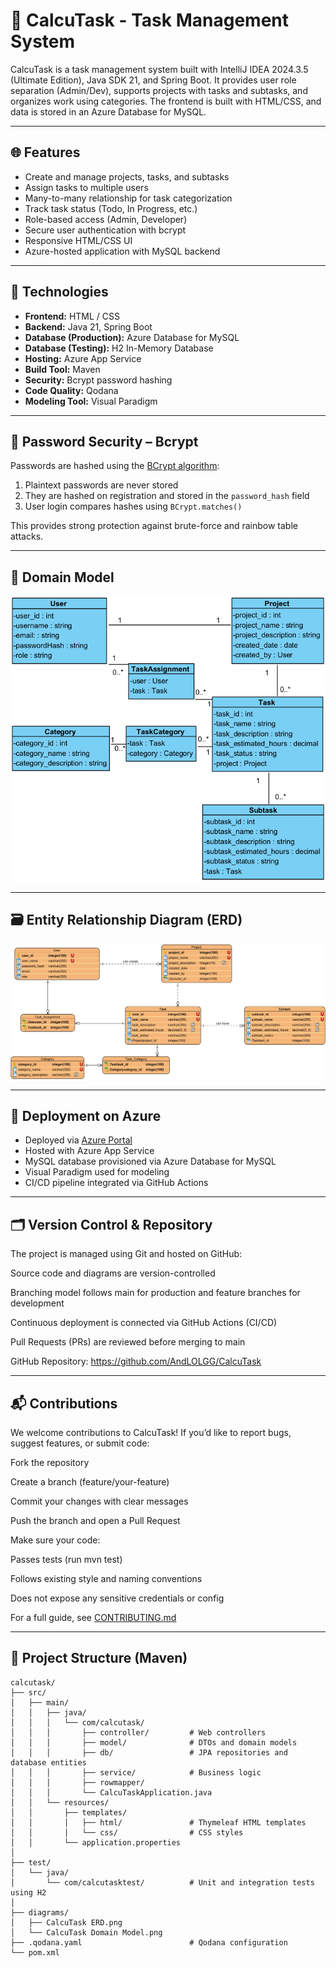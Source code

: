 # 🧭 CalcuTask - Task Management System

CalcuTask is a task management system built with IntelliJ IDEA 2024.3.5 (Ultimate Edition), Java SDK 21, and Spring Boot. It provides user role separation (Admin/Dev), supports projects with tasks and subtasks, and organizes work using categories. The frontend is built with HTML/CSS, and data is stored in an Azure Database for MySQL.

---

## 🌐 Features

- Create and manage projects, tasks, and subtasks
- Assign tasks to multiple users
- Many-to-many relationship for task categorization
- Track task status (Todo, In Progress, etc.)
- Role-based access (Admin, Developer)
- Secure user authentication with bcrypt
- Responsive HTML/CSS UI
- Azure-hosted application with MySQL backend

---

## 🧱 Technologies

- **Frontend:** HTML / CSS
- **Backend:** Java 21, Spring Boot
- **Database (Production):** Azure Database for MySQL
- **Database (Testing):** H2 In-Memory Database
- **Hosting:** Azure App Service
- **Build Tool:** Maven
- **Security:** Bcrypt password hashing
- **Code Quality:** Qodana
- **Modeling Tool:** Visual Paradigm

---

## 🔐 Password Security – Bcrypt

Passwords are hashed using the [BCrypt algorithm](https://en.wikipedia.org/wiki/Bcrypt):

1. Plaintext passwords are never stored
2. They are hashed on registration and stored in the `password_hash` field
3. User login compares hashes using `BCrypt.matches()`

This provides strong protection against brute-force and rainbow table attacks.

---

## 📐 Domain Model

![Domain Model](https://github.com/AndLOLGG/CalcuTask/blob/main/diagrams/CalcuTask%20Domain%20Model.png)

---

## 🗃️ Entity Relationship Diagram (ERD)

![ER-Model](https://github.com/AndLOLGG/CalcuTask/blob/main/diagrams/CalcuTask%20ERD.png)

---

## 🚀 Deployment on Azure

- Deployed via [Azure Portal](https://portal.azure.com)
- Hosted with Azure App Service
- MySQL database provisioned via Azure Database for MySQL
- Visual Paradigm used for modeling
- CI/CD pipeline integrated via GitHub Actions

---

## 🗂️ Version Control & Repository
The project is managed using Git and hosted on GitHub:

Source code and diagrams are version-controlled

Branching model follows main for production and feature branches for development

Continuous deployment is connected via GitHub Actions (CI/CD)

Pull Requests (PRs) are reviewed before merging to main

GitHub Repository: https://github.com/AndLOLGG/CalcuTask

---

## 📬 Contributions
We welcome contributions to CalcuTask! If you’d like to report bugs, suggest features, or submit code:

Fork the repository

Create a branch (feature/your-feature)

Commit your changes with clear messages

Push the branch and open a Pull Request

Make sure your code:

Passes tests (run mvn test)

Follows existing style and naming conventions

Does not expose any sensitive credentials or config

For a full guide, see [CONTRIBUTING.md](https://github.com/AndLOLGG/CalcuTask/blob/main/CONTRIBUTING.md)

---

## 📁 Project Structure (Maven)

```plaintext
calcutask/
├── src/
│   ├── main/
│   │   ├── java/
│   │   │   └── com/calcutask/
│   │   │       ├── controller/         # Web controllers
│   │   │       ├── model/              # DTOs and domain models
│   │   │       ├── db/                 # JPA repositories and database entities
│   │   │       ├── service/            # Business logic
│   │   │       ├── rowmapper/
│   │   │       └── CalcuTaskApplication.java
│   │   └── resources/
│   │       ├── templates/
│   │       │   ├── html/               # Thymeleaf HTML templates
│   │       │   └── css/                # CSS styles
│   │       └── application.properties
│
├── test/
│   └── java/
│       └── com/calcutasktest/          # Unit and integration tests using H2
│
├── diagrams/
│   ├── CalcuTask ERD.png
│   └── CalcuTask Domain Model.png
├── .qodana.yaml                        # Qodana configuration
└── pom.xml
